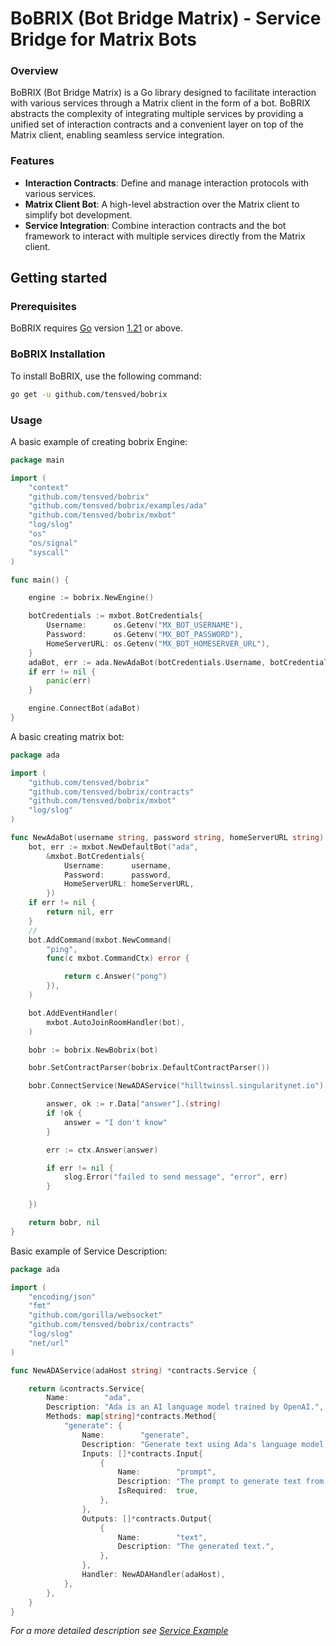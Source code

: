 # BoBRIX (Bot Bridge Matrix) -  Service Bridge for Matrix Bots

### Overview

BoBRIX (Bot Bridge Matrix) is a Go library designed to facilitate interaction
with various services through a Matrix client in the form of a bot. BoBRIX abstracts the complexity of integrating
multiple services by providing a unified set of interaction contracts and a convenient layer
on top of the Matrix client, enabling seamless service integration.

### Features
- **Interaction Contracts**: Define and manage interaction protocols with various services.
- **Matrix Client Bot**: A high-level abstraction over the Matrix client to simplify bot development.
- **Service Integration**: Combine interaction contracts and the bot framework to interact with multiple
services directly from the Matrix client.

## Getting started

### Prerequisites

BoBRIX requires [Go](https://go.dev/) version [1.21](https://go.dev/doc/devel/release#go1.21.0) or above.

### BoBRIX Installation

To install BoBRIX, use the following command:
```sh
go get -u github.com/tensved/bobrix
```


### Usage

A basic example of creating bobrix Engine:
```go
package main

import (
	"context"
	"github.com/tensved/bobrix"
	"github.com/tensved/bobrix/examples/ada"
	"github.com/tensved/bobrix/mxbot"
	"log/slog"
	"os"
	"os/signal"
	"syscall"
)

func main() {

	engine := bobrix.NewEngine()

	botCredentials := mxbot.BotCredentials{
		Username:      os.Getenv("MX_BOT_USERNAME"),
		Password:      os.Getenv("MX_BOT_PASSWORD"),
		HomeServerURL: os.Getenv("MX_BOT_HOMESERVER_URL"),
	}
	adaBot, err := ada.NewAdaBot(botCredentials.Username, botCredentials.Password, botCredentials.HomeServerURL)
	if err != nil {
		panic(err)
	}

	engine.ConnectBot(adaBot)
}

```

A basic creating matrix bot:

```go
package ada

import (
	"github.com/tensved/bobrix"
	"github.com/tensved/bobrix/contracts"
	"github.com/tensved/bobrix/mxbot"
	"log/slog"
)

func NewAdaBot(username string, password string, homeServerURL string) (*bobrix.Bobrix, error) {
	bot, err := mxbot.NewDefaultBot("ada",
		&mxbot.BotCredentials{
			Username:      username,
			Password:      password,
			HomeServerURL: homeServerURL,
		})
	if err != nil {
		return nil, err
	}
	//
	bot.AddCommand(mxbot.NewCommand(
		"ping",
		func(c mxbot.CommandCtx) error {

			return c.Answer("pong")
		}),
	)

	bot.AddEventHandler(
		mxbot.AutoJoinRoomHandler(bot),
	)

	bobr := bobrix.NewBobrix(bot)

	bobr.SetContractParser(bobrix.DefaultContractParser())

	bobr.ConnectService(NewADAService("hilltwinssl.singularitynet.io"), func(ctx mxbot.Ctx, r *contracts.MethodResponse) {

		answer, ok := r.Data["answer"].(string)
		if !ok {
			answer = "I don't know"
		}

		err := ctx.Answer(answer)

		if err != nil {
			slog.Error("failed to send message", "error", err)
		}

	})

	return bobr, nil
}

```

Basic example of Service Description:

```go
package ada

import (
	"encoding/json"
	"fmt"
	"github.com/gorilla/websocket"
	"github.com/tensved/bobrix/contracts"
	"log/slog"
	"net/url"
)

func NewADAService(adaHost string) *contracts.Service {

	return &contracts.Service{
		Name:        "ada",
		Description: "Ada is an AI language model trained by OpenAI.",
		Methods: map[string]*contracts.Method{
			"generate": {
				Name:        "generate",
				Description: "Generate text using Ada's language model.",
				Inputs: []*contracts.Input{
					{
						Name:        "prompt",
						Description: "The prompt to generate text from.",
						IsRequired:  true,
					},
				},
				Outputs: []*contracts.Output{
					{
						Name:        "text",
						Description: "The generated text.",
					},
				},
				Handler: NewADAHandler(adaHost),
			},
		},
	}
}
```
*For a more detailed description see [Service Example](examples/ada/service.go)*

